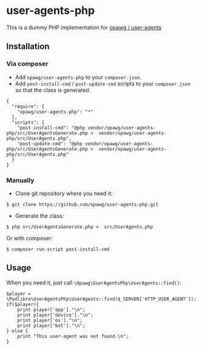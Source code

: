 # user-agents-php
This is a dummy PHP implementation for [opawg / user-agents](https://github.com/opawg/user-agents)

## Installation

### Via composer

- Add `opawg/user-agents-php` to your `composer.json`.
- Add `post-install-cmd` / `post-update-cmd` scripts to your `composer.json` so that the class is generated.

```
{
  "require": {
    "opawg/user-agents-php": "*"
  },
  "scripts": {
    "post-install-cmd": "@php vendor/opawg/user-agents-php/src/UserAgentsGenerate.php >  vendor/opawg/user-agents-php/src/UserAgents.php",
    "post-update-cmd": "@php vendor/opawg/user-agents-php/src/UserAgentsGenerate.php >  vendor/opawg/user-agents-php/src/UserAgents.php"
  }
}
```

### Manually
- Clone git repository where you need it:

```
$ git clone https://github.com/opawg/user-agents-php.git
```

- Generate the class:

```
$ php src/UserAgentsGenerate.php >  src/UserAgents.php
```

Or with composer:

```
$ composer run-script post-install-cmd
```

## Usage
When you need it, just call `\Opawg\UserAgentsPhp\UserAgents::find()`:

```
$player = \Podlibre\UserAgentsPhp\UserAgents::find($_SERVER['HTTP_USER_AGENT']);
if($player){
	print player['app']."\n";
	print player['device']."\n";
	print player['os']."\n";
	print player['bot']."\n";
} else {
	print "This user-agent was not found.\n";
}
```
